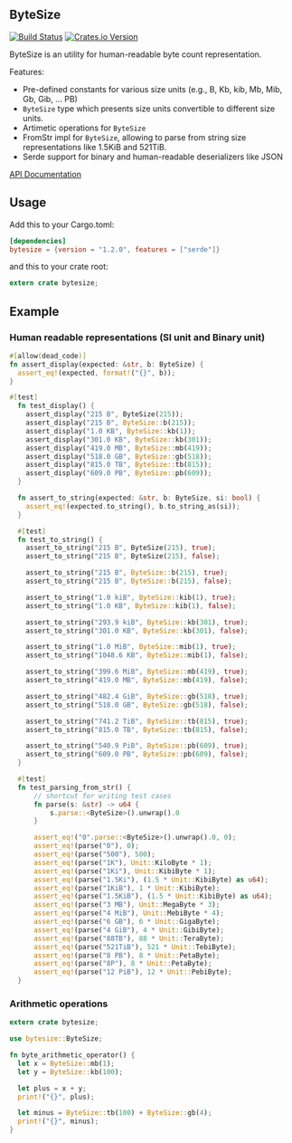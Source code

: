 ## ByteSize
[![Build Status](https://travis-ci.org/hyunsik/bytesize.svg?branch=master)](https://travis-ci.org/hyunsik/bytesize)
[![Crates.io Version](https://img.shields.io/crates/v/bytesize.svg)](https://crates.io/crates/bytesize)


ByteSize is an utility for human-readable byte count representation.

Features:
* Pre-defined constants for various size units (e.g., B, Kb, kib, Mb, Mib, Gb, Gib, ... PB)
* `ByteSize` type which presents size units convertible to different size units.
* Artimetic operations for `ByteSize`
* FromStr impl for `ByteSize`, allowing to parse from string size representations like 1.5KiB and 521TiB.
* Serde support for binary and human-readable deserializers like JSON

[API Documentation](https://docs.rs/bytesize/)

## Usage

Add this to your Cargo.toml:

```toml
[dependencies]
bytesize = {version = "1.2.0", features = ["serde"]}
```

and this to your crate root:
```rust
extern crate bytesize;
```

## Example
### Human readable representations (SI unit and Binary unit)
```rust
#[allow(dead_code)]
fn assert_display(expected: &str, b: ByteSize) {
  assert_eq!(expected, format!("{}", b));
}

#[test]
  fn test_display() {
    assert_display("215 B", ByteSize(215));
    assert_display("215 B", ByteSize::b(215));
    assert_display("1.0 KB", ByteSize::kb(1));
    assert_display("301.0 KB", ByteSize::kb(301));
    assert_display("419.0 MB", ByteSize::mb(419));
    assert_display("518.0 GB", ByteSize::gb(518));
    assert_display("815.0 TB", ByteSize::tb(815));
    assert_display("609.0 PB", ByteSize::pb(609));
  }

  fn assert_to_string(expected: &str, b: ByteSize, si: bool) {
    assert_eq!(expected.to_string(), b.to_string_as(si));
  }

  #[test]
  fn test_to_string() {
    assert_to_string("215 B", ByteSize(215), true);
    assert_to_string("215 B", ByteSize(215), false);

    assert_to_string("215 B", ByteSize::b(215), true);
    assert_to_string("215 B", ByteSize::b(215), false);

    assert_to_string("1.0 kiB", ByteSize::kib(1), true);
    assert_to_string("1.0 KB", ByteSize::kib(1), false);

    assert_to_string("293.9 kiB", ByteSize::kb(301), true);
    assert_to_string("301.0 KB", ByteSize::kb(301), false);

    assert_to_string("1.0 MiB", ByteSize::mib(1), true);
    assert_to_string("1048.6 KB", ByteSize::mib(1), false);

    assert_to_string("399.6 MiB", ByteSize::mb(419), true);
    assert_to_string("419.0 MB", ByteSize::mb(419), false);

    assert_to_string("482.4 GiB", ByteSize::gb(518), true);
    assert_to_string("518.0 GB", ByteSize::gb(518), false);

    assert_to_string("741.2 TiB", ByteSize::tb(815), true);
    assert_to_string("815.0 TB", ByteSize::tb(815), false);

    assert_to_string("540.9 PiB", ByteSize::pb(609), true);
    assert_to_string("609.0 PB", ByteSize::pb(609), false);
  }

  #[test]
  fn test_parsing_from_str() {
      // shortcut for writing test cases
      fn parse(s: &str) -> u64 {
          s.parse::<ByteSize>().unwrap().0
      }

      assert_eq!("0".parse::<ByteSize>().unwrap().0, 0);
      assert_eq!(parse("0"), 0);
      assert_eq!(parse("500"), 500);
      assert_eq!(parse("1K"), Unit::KiloByte * 1);
      assert_eq!(parse("1Ki"), Unit::KibiByte * 1);
      assert_eq!(parse("1.5Ki"), (1.5 * Unit::KibiByte) as u64);
      assert_eq!(parse("1KiB"), 1 * Unit::KibiByte);
      assert_eq!(parse("1.5KiB"), (1.5 * Unit::KibiByte) as u64);
      assert_eq!(parse("3 MB"), Unit::MegaByte * 3);
      assert_eq!(parse("4 MiB"), Unit::MebiByte * 4);
      assert_eq!(parse("6 GB"), 6 * Unit::GigaByte);
      assert_eq!(parse("4 GiB"), 4 * Unit::GibiByte);
      assert_eq!(parse("88TB"), 88 * Unit::TeraByte);
      assert_eq!(parse("521TiB"), 521 * Unit::TebiByte);
      assert_eq!(parse("8 PB"), 8 * Unit::PetaByte);
      assert_eq!(parse("8P"), 8 * Unit::PetaByte);
      assert_eq!(parse("12 PiB"), 12 * Unit::PebiByte);
  }
```

### Arithmetic operations
```rust
extern crate bytesize;

use bytesize::ByteSize;

fn byte_arithmetic_operator() {
  let x = ByteSize::mb(1);
  let y = ByteSize::kb(100);

  let plus = x + y;
  print!("{}", plus);

  let minus = ByteSize::tb(100) + ByteSize::gb(4);
  print!("{}", minus);
}
```
